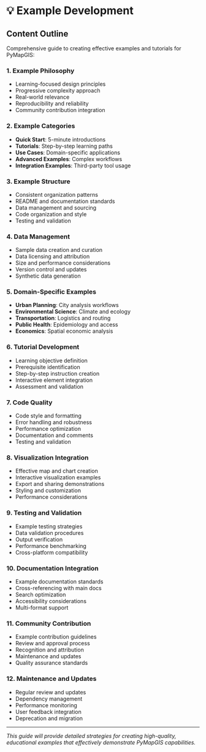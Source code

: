 # 💡 Example Development

## Content Outline

Comprehensive guide to creating effective examples and tutorials for PyMapGIS:

### 1. Example Philosophy
- Learning-focused design principles
- Progressive complexity approach
- Real-world relevance
- Reproducibility and reliability
- Community contribution integration

### 2. Example Categories
- **Quick Start**: 5-minute introductions
- **Tutorials**: Step-by-step learning paths
- **Use Cases**: Domain-specific applications
- **Advanced Examples**: Complex workflows
- **Integration Examples**: Third-party tool usage

### 3. Example Structure
- Consistent organization patterns
- README and documentation standards
- Data management and sourcing
- Code organization and style
- Testing and validation

### 4. Data Management
- Sample data creation and curation
- Data licensing and attribution
- Size and performance considerations
- Version control and updates
- Synthetic data generation

### 5. Domain-Specific Examples
- **Urban Planning**: City analysis workflows
- **Environmental Science**: Climate and ecology
- **Transportation**: Logistics and routing
- **Public Health**: Epidemiology and access
- **Economics**: Spatial economic analysis

### 6. Tutorial Development
- Learning objective definition
- Prerequisite identification
- Step-by-step instruction creation
- Interactive element integration
- Assessment and validation

### 7. Code Quality
- Code style and formatting
- Error handling and robustness
- Performance optimization
- Documentation and comments
- Testing and validation

### 8. Visualization Integration
- Effective map and chart creation
- Interactive visualization examples
- Export and sharing demonstrations
- Styling and customization
- Performance considerations

### 9. Testing and Validation
- Example testing strategies
- Data validation procedures
- Output verification
- Performance benchmarking
- Cross-platform compatibility

### 10. Documentation Integration
- Example documentation standards
- Cross-referencing with main docs
- Search optimization
- Accessibility considerations
- Multi-format support

### 11. Community Contribution
- Example contribution guidelines
- Review and approval process
- Recognition and attribution
- Maintenance and updates
- Quality assurance standards

### 12. Maintenance and Updates
- Regular review and updates
- Dependency management
- Performance monitoring
- User feedback integration
- Deprecation and migration

---

*This guide will provide detailed strategies for creating high-quality, educational examples that effectively demonstrate PyMapGIS capabilities.*
